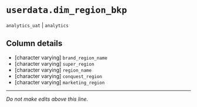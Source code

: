 # `userdata.dim_region_bkp`
`analytics_uat` | `analytics`

## Column details
* [character varying] `brand_region_name`
* [character varying] `super_region`
* [character varying] `region_name`
* [character varying] `conquest_region`
* [character varying] `marketing_region`

-------------------------------------------------------------------------------
*Do not make edits above this line.*
